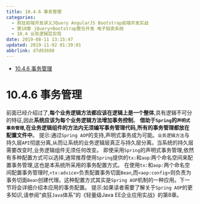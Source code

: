 ```yaml
---
title: 10.4.6 事务管理
categories: 
  - 疯狂前端开发讲义JQuery AngularJS Bootstrap前端开发实战
  - 第10章 jQuery+Bootstrap整合开发 电子拍卖系统
  - 10.4 业务逻辑层实现
date: 2019-08-11 13:15:47
updated: 2019-11-02 01:39:01
abbrlink: d7d93698
---
```

- [10.4.6 事务管理](/ReadingNotes/d7d93698/#10-4-6-事务管理)

<!--more-->
<script src="https://cdn.bootcss.com/jquery/3.4.0/jquery.slim.min.js"></script>
<script>$(document).ready(function () {$(".post-body > ul:nth-child(1)").hide();});</script>

<!--end-->
# 10.4.6 事务管理 #
前面已经介绍过了,**每个业务逻辑方法都应该在逻辑上是一个整体**,具有逻辑不可分的特征,因此**系统应该为每个业务逻辑方法增加事务控制**。
**借助于`Spring`的`声明式事务管理`,在业务逻辑组件的方法内无须编写事务管理代码,所有的事务管理都放在配置文件中**。
提示:通过`Spring AOP`的支持,声明式事务成为可能。`业务逻辑方法`与持久层`API`彻底分离,从而让系统的业务逻辑层真正与持久层分离。当系统的持久层需要改变时,业务逻辑组件无须任何改变。
即使采用`Spring`的声明式事务管理,依然有多种配置方式可以选择,通常推荐使用`Spring`提供的`tx:`和`aop`:两个命名空间来配置事务管理,这也是本系统所采用的事务配置方式。
在使用`tx:`和`aop:`两个命名空间配置事务管理时,`<tx:advice>`负责配置事务切面`Bean`,而`<aop:config>`则负责为事务切面`Bean`创建代理。这种配置方式其实是`Spring AOP`机制的一种应用。下一节将会详细介绍本应用的事务配置。
提示:如果读者需要了解关于`Spring AOP`的更多知识,请参阅"疯狂`Java`体系"的《轻量级Java EE企业应用实战》的第8章。

